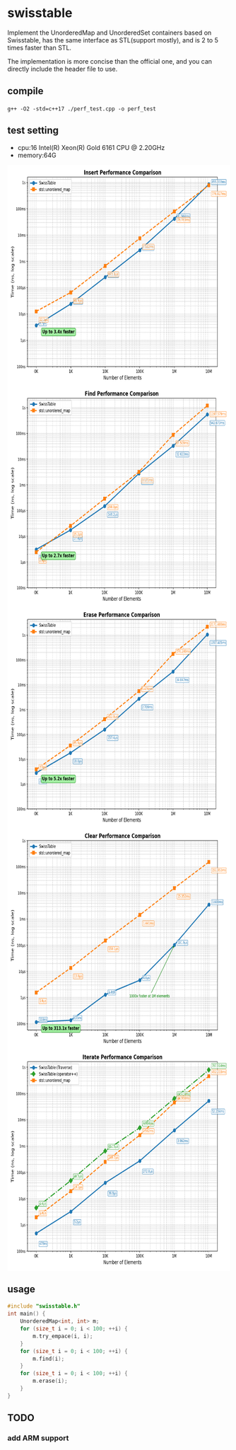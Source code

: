 # swisstable

Implement the UnorderedMap and UnorderedSet containers based on Swisstable, has the same interface as STL(support mostly), and is 2 to 5 times faster than STL.  

The implementation is more concise than the official one, and you can directly include the header file to use.



## compile

`g++ -O2 -std=c++17 ./perf_test.cpp -o perf_test`

## test setting

- cpu:16  Intel(R) Xeon(R) Gold 6161 CPU @ 2.20GHz
- memory:64G

<img src="https://github.com/CedarSnowy/swisstable/blob/main/cmp_res/insert_performance_log.png" width = "600" height = "500" alt="insert" align=center />
<img src="https://github.com/CedarSnowy/swisstable/blob/main/cmp_res/find_performance_log.png" width = "600" height = "500" alt="find" align=center />
<img src="https://github.com/CedarSnowy/swisstable/blob/main/cmp_res/erase_performance_log.png" width = "600" height = "500" alt="erase" align=center />
<img src="https://github.com/CedarSnowy/swisstable/blob/main/cmp_res/clear_performance_log.png" width = "600" height = "500" alt="clear" align=center />
<img src="https://github.com/CedarSnowy/swisstable/blob/main/cmp_res/iterate_performance_log.png" width = "600" height = "500" alt="iterate" align=center />


## usage

```c++
#include "swisstable.h"
int main() {
    UnorderedMap<int, int> m;
    for (size_t i = 0; i < 100; ++i) {
        m.try_empace(i, i);
    }
    for (size_t i = 0; i < 100; ++i) {
        m.find(i);
    }
    for (size_t i = 0; i < 100; ++i) {
        m.erase(i);
    }
}
```
## TODO
### add ARM support
